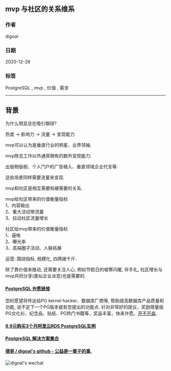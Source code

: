 ## mvp 与社区的关系维系  
  
### 作者  
digoal  
  
### 日期  
2020-12-26  
  
### 标签  
PostgreSQL , mvp , 价值 , 需求    
  
----  
  
## 背景  
为什么明显总在吸引眼球?    
  
热度 -> 影响力 -> 流量 -> 变现能力     
  
mvp可以认为是垂直行业的明星、业界领袖.     
  
mvp除去工作以外通常拥有的额外变现能力:    
  
出版物版税、个人门户的广告植入、垂直领域企业代言等.    
  
这些场景同样需要流量来变现.    
  
mvp和社区是相互需要和被需要的关系.     
  
mvp给社区带来的价值衡量指标    
1、内容输出  
2、重大活动带流量  
3、拉动社区流量增长  
  
社区给mvp带来的价值衡量指标    
1、逼格  
2、曝光率  
3、高端圈子活动、人脉拓展  
  
运营: 围绕指标, 规模化, 四两拨千斤.   
  
除了靠价值来推动, 还需要关注人心, 例如节假日的嘘寒问暖, 伴手礼, 社区增长与mvp共同分享(类似企业派息)也是需要的.     
  
  
    
  
#### [PostgreSQL 许愿链接](https://github.com/digoal/blog/issues/76 "269ac3d1c492e938c0191101c7238216")
您的愿望将传达给PG kernel hacker、数据库厂商等, 帮助提高数据库产品质量和功能, 说不定下一个PG版本就有您提出的功能点. 针对非常好的提议，奖励限量版PG文化衫、纪念品、贴纸、PG热门书籍等，奖品丰富，快来许愿。[开不开森](https://github.com/digoal/blog/issues/76 "269ac3d1c492e938c0191101c7238216").  
  
  
#### [9.9元购买3个月阿里云RDS PostgreSQL实例](https://www.aliyun.com/database/postgresqlactivity "57258f76c37864c6e6d23383d05714ea")
  
  
#### [PostgreSQL 解决方案集合](https://yq.aliyun.com/topic/118 "40cff096e9ed7122c512b35d8561d9c8")
  
  
#### [德哥 / digoal's github - 公益是一辈子的事.](https://github.com/digoal/blog/blob/master/README.md "22709685feb7cab07d30f30387f0a9ae")
  
  
![digoal's wechat](../pic/digoal_weixin.jpg "f7ad92eeba24523fd47a6e1a0e691b59")
  

